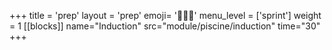 +++
title = 'prep'
layout = 'prep'
emoji= '🧑🏾‍💻'
menu_level = ['sprint']
weight = 1
[[blocks]]
name="Induction"
src="module/piscine/induction"
time="30"
+++
